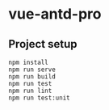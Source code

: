 # vue-antd-pro

## Project setup
```
npm install
npm run serve
npm run build
npm run test
npm run lint
npm run test:unit
```